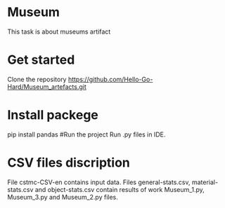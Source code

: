 # Museum
This task is about museums artifact
# Get started
Clone the repository https://github.com/Hello-Go-Hard/Museum_artefacts.git
# Install packege
pip install pandas
#Run the project
Run .py files in IDE.
# CSV files discription
File cstmc-CSV-en contains input data.
Files general-stats.csv, material-stats.csv and object-stats.csv contain results of work Museum_1.py, Museum_3.py and Museum_2.py files.
